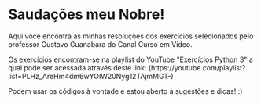 <h1>Saudações meu Nobre!</h1>

<p>Aqui você encontra as minhas resoluções dos exercícios selecionados pelo professor Gustavo Guanabara do Canal Curso em Vídeo.</p>
<p>Os exercícios encontram-se na playlist do YouTube "Exercícios Python 3" a qual pode ser acessada através deste link: (https://youtube.com/playlist?list=PLHz_AreHm4dm6wYOIW20Nyg12TAjmMGT-)</p>
<p>Podem usar os códigos à vontade e estou aberto a sugestões e dicas! :)</p>
